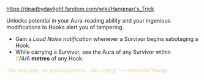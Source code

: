 https://deadbydaylight.fandom.com/wiki/Hangman's_Trick

<p>Unlocks potential in your Aura-reading ability and your ingenious modifications to Hooks  alert you of tampering.
<ul><li>Gain a <i>Loud Noise notification</i> whenever a Survivor begins sabotaging a Hook.</li>
<li>While carrying a Survivor, see the Aura  of any Survivor within <span class="clr" style="color: #e8c252;"><b>2</b></span>/<span class="clr" style="color: #199b1e;"><b>4</b></span>/<span class="clr" style="color: #ac3ee3;"><b>6</b></span> <b>metres</b> of any Hook.</li></ul>
<p><i><span class="clr clr9" style="color: #e7cda2 ;">"No excuses, no equivocations... No crying." — Amanda Young</span></i>
</p>
</p>